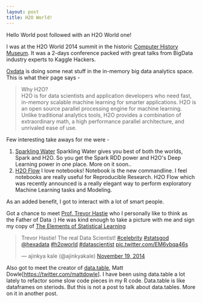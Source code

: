 ```yaml
---
layout: post
title: H2O World!
---
```


Hello World post followed with an H2O World one!

I was at the H2O World 2014 summit in the historic [Computer History Museum](http://www.computerhistory.org/).
It was a 2-days conference packed with great talks from BigData industry experts to Kaggle Hackers.

[Oxdata](http://0xdata.com/) is doing some neat stuff in the in-memory big data analytics space. This is what their page says -

<blockquote>
Why H2O?
<br>
H2O is for data scientists and application developers who need fast, in-memory scalable machine learning for smarter applications. H2O is an open source parallel processing engine for machine learning. Unlike traditional analytics tools, H2O provides a combination of extraordinary math, a high performance parallel architecture, and unrivaled ease of use.
</blockquote>

Few interesting take aways for me were -

1. [Sparkling Water](http://0xdata.com/blog/2014/06/h2o-killer-application-spark/)
	Sparkling Water gives you best of both the worlds, Spark and H2O. So you get the Spark RDD power and H2O's Deep Learning power in one place. More on it soon..
2. [H2O Flow](http://h2o.ai/blog/2014/11/introducing-flow/)
	I love notebooks! Notebook is the new commandline.
	I feel notebooks are really useful for Reproducible Research. H2O Flow which was recently announced is a really elegant way to perform exploratory Machine Learning tasks and Modeling.

As an added benefit, I got to interact with a lot of smart people.

Got a chance to meet [Prof. Trevor Hastie](http://web.stanford.edu/~hastie/) who I personally like to think as the Father of Data :) He was kind enough to take a picture with me and sign my copy of [The Elements of Statistical Learning](http://www.amazon.com/exec/obidos/ASIN/0387952845/trevorhastie-20)

<blockquote class="twitter-tweet" lang="en"><p>Trevor Hastie! The real Data Scientist! <a href="https://twitter.com/hashtag/celebrity?src=hash">#celebrity</a> <a href="https://twitter.com/hashtag/statsgod?src=hash">#statsgod</a> <a href="https://twitter.com/hexadata">@hexadata</a> <a href="https://twitter.com/hashtag/h2oworld?src=hash">#h2oworld</a> <a href="https://twitter.com/hashtag/datascientist?src=hash">#datascientist</a> <a href="http://t.co/EM6vbqa46s">pic.twitter.com/EM6vbqa46s</a></p>&mdash; ajinkya kale (@ajinkyakale) <a href="https://twitter.com/ajinkyakale/status/535148287930925056">November 19, 2014</a></blockquote>
<script async src="//platform.twitter.com/widgets.js" charset="utf-8"></script>

Also got to meet the creator of [data.table](https://github.com/Rdatatable/data.table/wiki), Matt Dowle[https://twitter.com/mattdowle]. I have been using data.table a lot lately to refactor some slow code pieces in my R code. Data.table is like dataframes on steriods. But this is not a post to talk about data.tables. More on it in another post.


